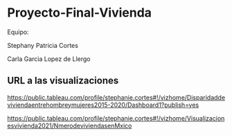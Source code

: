 # Proyecto-Final-Vivienda

Equipo:

Stephany Patricia Cortes

Carla Garcia Lopez de Llergo

## URL a las visualizaciones

https://public.tableau.com/profile/stephanie.cortes#!/vizhome/Disparidaddeviviendaentrehombreymujeres2015-2020/Dashboard1?publish=yes

https://public.tableau.com/profile/stephanie.cortes#!/vizhome/Visualizacionesvivienda2021/NmerodeviviendasenMxico
